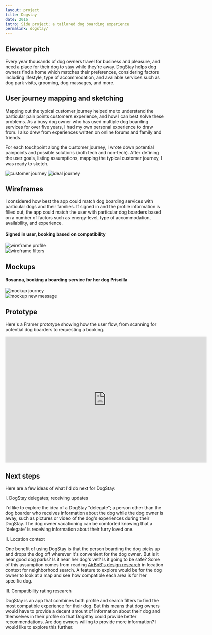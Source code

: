 ```yaml
---
layout: project
title: Dogstay
date: 2016
intro: Side project; a tailored dog boarding experience
permalink: dogstay/
---
```



<div class="page-content"></div>

 <div class="page-content-alternative">
  <div class="wrapper">
    <div class="grid-display">
      <div class="row projectBody">
       <div class="col-2">
       </div>
       <div class="col-8">
        <h2 class="projectTitle">Elevator pitch</h2>
        <p>Every year thousands of dog owners travel for business and pleasure, and need a place for their dog to stay while they're away. DogStay helps dog owners find a home which matches their preferences, considering factors including lifestyle, type of accommodation, and available services such as dog park visits, grooming, dog massages, and more.</p>
      </div>
    </div>
  </div>

</div>
</div>


<div class="page-content">
  <div class="wrapper">
    <div class="grid-display">
      <div class="row">
       <div class="col-2">
       </div>
       <div class="col-8">
        <h2 class="projectTitle">User journey mapping and sketching</h2>
        <p>Mapping out the typical customer journey helped me to understand the particular pain points customers experience, and how I can best solve these problems. As a busy dog owner who has used multiple dog boarding services for over five years, I had my own personal experience to draw from. I also drew from experiences written on online forums and family and friends. </p>
        <p>For each touchpoint along the customer journey, I wrote down potential painpoints and possible solutions (both tech and non-tech). After defining the user goals, listing assumptions, mapping the typical customer journey, I was ready to sketch.</p>
      </div>
    </div>
  </div>

</div>
</div>

<div class="page-content">
  <div class="wrapper">
    <img class="full-image" src="../assets/images/customerJourney.jpg" alt="customer journey">
    <img class="full-image" src="../assets/images/idealJourney.jpg" alt="ideal journey">
  </div>
</div>

<div class="page-content-alternative">
  <div class="wrapper">
    <div class="grid-display">
      <div class="row projectBody">
       <div class="col-2">
       </div>
       <div class="col-8">
        <h2 class="projectTitle">Wireframes</h2>
        <p>I considered how best the app could match dog boarding services with particular dogs and their families. If signed in and the profile information is filled out, the app could match the user with particular dog boarders based on a number of factors such as energy-level, type of accommodation, availability, and experience.</p>
      </div>
    </div>
  </div>

</div>
</div>

<div class="page-content-alternative wireframeImages">
  <div class="wrapper">
    <div class="grid-display">
      <div class="row projectBody">
       <div class="col-12">
       <h4>Signed in user, booking based on compatibility</h4>
       <img src="../assets/images/home-profilePreferences.png" alt="wireframe profile">
       </div>
    </div>
  </div>

</div>
</div>


<div class="page-content-alternative">
  <div class="wrapper">
    <div class="grid-display">
      <div class="row projectBody">
       <div class="col-12">
        <img src="../assets/images/filter-review-copy.png" alt="wireframe filters">
       </div>
    </div>
  </div>

</div>
</div>

<div class="page-content">
  <div class="wrapper">
    <div class="grid-display">
      <div class="row">
       <div class="col-2">
       	</div>
       	       <div class="col-8">
       	       	  	<h2>Mockups</h2>
       	       	  	        <h4>Rosanna, booking a boarding service for her dog Priscilla</h4>
       	</div>
       </div>
   </div>
</div>
</div>

<div class="page-content">
  <div class="wrapper">
    <div class="grid-display">
      <div class="row rowMockups">
       <div class="col-12">
        <img src="../assets/images/home-searchFilter.jpg" alt="mockup journey">
      </div>
    </div>
  </div>
</div>
</div>

<div class="page-content">
  <div class="wrapper">
    <div class="grid-display">
      <div class="row projectBody">
       <div class="col-12">
            <img src="../assets/images/request-newMessage.jpg" alt="mockup new message">
       </div>
    </div>
  </div>

</div>
</div>


<div class="page-content-alternative">
  <div class="wrapper">
    <div class="grid-display">
      <div class="row projectBody">
       <div class="col-2">
       </div>
       <div class="col-8">
        <h2 class="projectTitle">Prototype</h2>
        <p>Here's a Framer prototype showing how the user flow, from scanning for potential dog boarders to requesting a booking.</p>
      </div>
    </div>
  </div>
  <div class="video-container"><iframe src="https://player.vimeo.com/video/159521711" width="640" height="400" frameBorder="0" allowfullscreen></iframe></div>
</div>
</div>


<div class="page-content">
  <div class="wrapper">
    <div class="grid-display">
      <div class="row">
       <div class="col-2">
       </div>
       <div class="col-8">
        <h2 class="projectTitle">Next steps</h2>
        <p>Here are a few ideas of what I'd do next for DogStay:</p>
        <p class="listTitle">I. DogStay delegates; receiving updates</p>
        <p>I'd like to explore the idea of a DogStay "delegate"; a person other than the dog boarder who receives information about the dog while the dog owner is away, such as pictures or video of the dog's experiences during their DogStay. The dog owner vacationing can be comforted knowing that a 'delegate' is receiving information about their furry loved one.</p>
        <p class="listTitle">II. Location context</p>
        <p>One benefit of using DogStay is that the person boarding the dog picks up and drops the dog off wherever it's convenient for the dog owner. But is it near good dog parks? Is it near her dog's vet? Is it going to be safe? Some of this assumption comes from reading <a href="https://medium.com/airbnb-design/whats-in-a-word-4f50998092e3">AirBnB's design research</a> in location context for neighborhood search. A feature to explore would be for the dog owner to look at a map and see how compatible each area is for her specific dog.</p>
        <p class="listTitle">III. Compatibility rating research</p>
        <p>DogStay is an app that combines both profile and search filters to find the most compatible experience for their dog. But this means that dog owners would have to provide a decent amount of information about their dog and themselves in their profile so that DogStay could provide better recommendations. Are dog owners willing to provide more information? I would like to explore this further.</p>
      </div>
    </div>
  </div>
</div>
</div>

